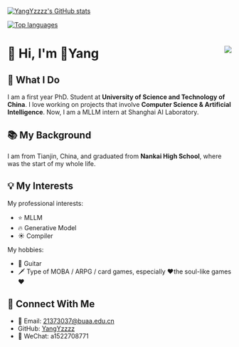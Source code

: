 [![YangYzzzz's GitHub stats](https://github-readme-stats.vercel.app/api?username=YangYzzzz&show_icons=true&theme=ambient_gradient)](https://github.com/anuraghazra/github-readme-stats)

[![Top languages](https://github-readme-mwendwa.vercel.app/api/top-langs/?username=YangYzzzz&count_private=true&layout=compact&bg_color=9b59b6,e91e63,f1c40f&title_color=fff&text_color=fff)](#)
# 👋 Hi, I'm 🐑Yang <img align="right" src="https://komarev.com/ghpvc/?username=YangYzzzz" />

## 🚀 What I Do

I am a first year PhD. Student at **University of Science and Technology of China**. I love working on projects that involve **Computer Science & Artificial Intelligence**. Now, I am a MLLM intern at Shanghai AI Laboratory.

## 📚 My Background

I am from Tianjin, China, and graduated from **Nankai High School**, where was the start of my whole life.

## 💡 My Interests

My professional interests:
- ⭐ MLLM
- 🔥 Generative Model
- ☀️ Compiler

My hobbies:
- 🎸 Guitar
- 🗡️ Type of MOBA / ARPG / card games, especially ❤️the soul-like games❤️

## 🔗 Connect With Me

- 📩 Email: 21373037@buaa.edu.cn
- <i class="fa fa-github"></i> GitHub: [YangYzzzz](https://github.com/YangYzzzz/)
- 💬 WeChat: a1522708771
<!---
YangYzzzz/YangYzzzz is a ✨ special ✨ repository because its `README.md` (this file) appears on your GitHub profile.
You can click the Preview link to take a look at your changes.
--->
